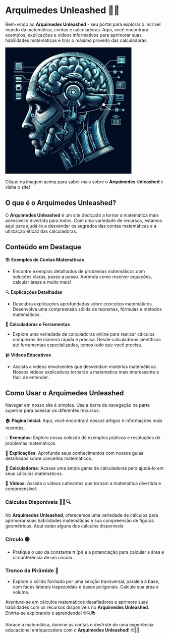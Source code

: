 # Arquimedes Unleashed 🔢🚀

Bem-vindo ao **Arquimedes Unleashed** - seu portal para explorar o incrível mundo da matemática, contas e calculadoras. Aqui, você encontrará exemplos, explicações e vídeos informativos para aprimorar suas habilidades matemáticas e tirar o máximo proveito das calculadoras.

<a href="https://samdevfocus.github.io/Arquimedes-Unleashed/">
  <img src="https://github.com/SamDevFocus/Arquimedes-Unleashed/blob/main/assets/img/iconePgJPG.jpeg?raw=true" width="400">
</a>

Clique na imagem acima para saber mais sobre o **Arquimedes Unleashed** e visite o site!


## O que é o Arquimedes Unleashed?

O **Arquimedes Unleashed** é um site dedicado a tornar a matemática mais acessível e divertida para todos. Com uma variedade de recursos, estamos aqui para ajudá-lo a desvendar os segredos das contas matemáticas e a utilização eficaz das calculadoras.

## Conteúdo em Destaque

📚 **Exemplos de Contas Matemáticas**
- Encontre exemplos detalhados de problemas matemáticos com soluções claras, passo a passo. Aprenda como resolver equações, calcular áreas e muito mais!

🔍 **Explicações Detalhadas**
- Descubra explicações aprofundadas sobre conceitos matemáticos. Desenvolva uma compreensão sólida de teoremas, fórmulas e métodos matemáticos.

🧮 **Calculadoras e Ferramentas**
- Explore uma variedade de calculadoras online para realizar cálculos complexos de maneira rápida e precisa. Desde calculadoras científicas até ferramentas especializadas, temos tudo que você precisa.

📹 **Vídeos Educativos**
- Assista a vídeos envolventes que desvendam mistérios matemáticos. Nossos vídeos explicativos tornarão a matemática mais interessante e fácil de entender.

## Como Usar o Arquimedes Unleashed

Navegar em nosso site é simples. Use a barra de navegação na parte superior para acessar os diferentes recursos:

🏠 **Página Inicial**: Aqui, você encontrará nossos artigos e informações mais recentes.

💡 **Exemplos**: Explore nossa coleção de exemplos práticos e resoluções de problemas matemáticos.

📘 **Explicações**: Aprofunde seus conhecimentos com nossos guias detalhados sobre conceitos matemáticos.

🧮 **Calculadoras**: Acesse uma ampla gama de calculadoras para ajudá-lo em seus cálculos matemáticos.

🎥 **Vídeos**: Assista a vídeos cativantes que tornam a matemática divertida e compreensível.

### Cálculos Disponíveis 🧮📐🔍

No **Arquimedes Unleashed**, oferecemos uma variedade de cálculos para aprimorar suas habilidades matemáticas e sua compreensão de figuras geométricas. Aqui estão alguns dos cálculos disponíveis:

### Círculo 🟣

- Pratique o uso da constante π (pi) e a potenciação para calcular a área e circunferência de um círculo.

### Tronco da Pirâmide 🏰

- Explore o sólido formado por uma secção transversal, paralela à base, com faces laterais trapezoidais e bases poligonais. Calcule sua área e volume.

Aventure-se em cálculos matemáticos desafiadores e aprimore suas habilidades com os recursos disponíveis no **Arquimedes Unleashed**. Divirta-se explorando e aprendendo! 🤓🔍📚

Abrace a matemática, domine as contas e desfrute de uma experiência educacional enriquecedora com o **Arquimedes Unleashed**! 🤓🔢🌟
